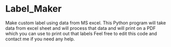 # Label_Maker
Make custom label using data from MS excel.
This Python program will take data from excel sheet and will process that data and will print on a PDF which you can use to print out that labels
Feel free to edit this code and contact me if you need any help.
